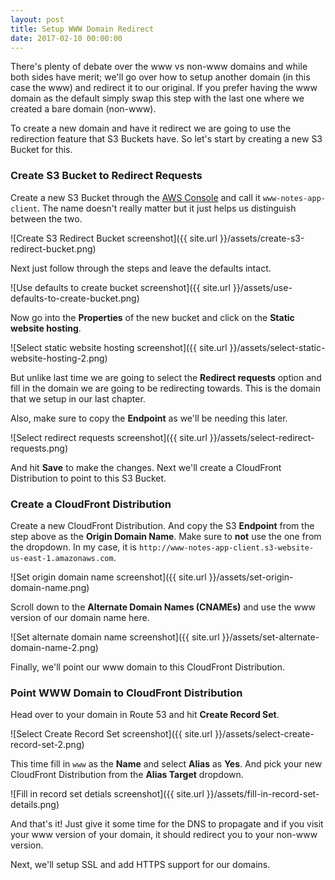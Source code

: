 ```yaml
---
layout: post
title: Setup WWW Domain Redirect
date: 2017-02-10 00:00:00
---
```


There's plenty of debate over the www vs non-www domains and while both sides have merit; we'll go over how to setup another domain (in this case the www) and redirect it to our original. If you prefer having the www domain as the default simply swap this step with the last one where we created a bare domain (non-www).

To create a new domain and have it redirect we are going to use the redirection feature that S3 Buckets have. So let's start by creating a new S3 Bucket for this.

### Create S3 Bucket to Redirect Requests

Create a new S3 Bucket through the [AWS Console](https://console.aws.amazon.com) and call it `www-notes-app-client`. The name doesn't really matter but it just helps us distinguish between the two.

![Create S3 Redirect Bucket screenshot]({{ site.url }}/assets/create-s3-redirect-bucket.png)

Next just follow through the steps and leave the defaults intact.

![Use defaults to create bucket screenshot]({{ site.url }}/assets/use-defaults-to-create-bucket.png)

Now go into the **Properties** of the new bucket and click on the **Static website hosting**.

![Select static website hosting screenshot]({{ site.url }}/assets/select-static-website-hosting-2.png)

But unlike last time we are going to select the **Redirect requests** option and fill in the domain we are going to be redirecting towards. This is the domain that we setup in our last chapter.

Also, make sure to copy the **Endpoint** as we'll be needing this later.

![Select redirect requests screenshot]({{ site.url }}/assets/select-redirect-requests.png)

And hit **Save** to make the changes. Next we'll create a CloudFront Distribution to point to this S3 Bucket.

### Create a CloudFront Distribution

Create a new CloudFront Distribution. And copy the S3 **Endpoint** from the step above as the **Origin Domain Name**. Make sure to **not** use the one from the dropdown. In my case, it is `http://www-notes-app-client.s3-website-us-east-1.amazonaws.com`.

![Set origin domain name screenshot]({{ site.url }}/assets/set-origin-domain-name.png)

Scroll down to the **Alternate Domain Names (CNAMEs)** and use the www version of our domain name here.

![Set alternate domain name screenshot]({{ site.url }}/assets/set-alternate-domain-name-2.png)

Finally, we'll point our www domain to this CloudFront Distribution.

### Point WWW Domain to CloudFront Distribution

Head over to your domain in Route 53 and hit **Create Record Set**.

![Select Create Record Set screenshot]({{ site.url }}/assets/select-create-record-set-2.png)

This time fill in `www` as the **Name** and select **Alias** as **Yes**. And pick your new CloudFront Distribution from the **Alias Target** dropdown.

![Fill in record set detials screenshot]({{ site.url }}/assets/fill-in-record-set-details.png)

And that's it! Just give it some time for the DNS to propagate and if you visit your www version of your domain, it should redirect you to your non-www version.

Next, we'll setup SSL and add HTTPS support for our domains.
